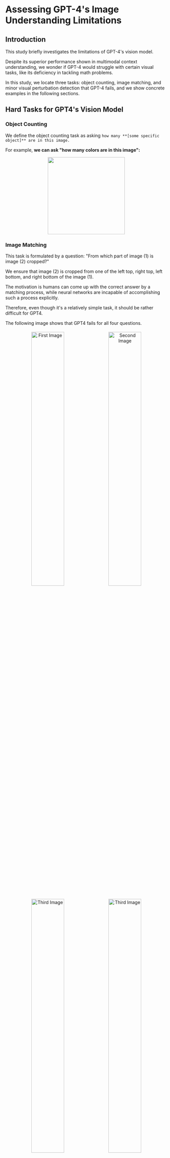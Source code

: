 # Assessing GPT-4's Image Understanding Limitations

## Introduction
This study briefly investigates the limitations of GPT-4's vision model. 

Despite its superior performance shown in multimodal context understanding, we wonder if GPT-4 would struggle with certain visual tasks, like its deficiency in tackling math problems. 

In this study, we locate three tasks: object counting, image matching, and minor visual perturbation detection that GPT-4 fails, and we show concrete examples in the following sections.


## Hard Tasks for GPT4's Vision Model
### Object Counting
We define the object counting task as asking `how many **[some specific object]** are in this image.` 

For example, **we can ask "how many colors are in this image":**

<div align="center">
<img src="https://github.com/ywugwu/ywugwu.github.io/blob/main/_posts/imgs/count_colors.png?raw=True" height="240">
</div>

### Image Matching
This task is formulated by a question: "From which part of image (1) is image (2) cropped?"

We ensure that image (2) is cropped from one of the left top, right top, left bottom, and right bottom of the image (1).

The motivation is humans can come up with the correct answer by a matching process, while neural networks are incapable of accomplishing such a process explicitly.

Therefore, even though it's a relatively simple task, it should be rather difficult for GPT4.

The following image shows that GPT4 fails for all four questions.

<div align="center">
    <img src="https://github.com/ywugwu/ywugwu.github.io/blob/main/_posts/imgs/match1.png?raw=True" width="45%" alt="First Image" style="display: inline-block; margin: 5px;">
    <img src="https://github.com/ywugwu/ywugwu.github.io/blob/main/_posts/imgs/match2.png?raw=True" width="45%" alt="Second Image" style="display: inline-block; margin: 5px;">
    <img src="https://github.com/ywugwu/ywugwu.github.io/blob/main/_posts/imgs/match3.png?raw=True" width="45%" alt="Third Image" style="display: inline-block; margin: 5px;">
    <img src="https://github.com/ywugwu/ywugwu.github.io/blob/main/_posts/imgs/match4.png?raw=True" width="45%" alt="Third Image" style="display: inline-block; margin: 5px;">
    <br>
<!--     <em>Caption goes here</em> -->
</div>


### Perturbation Detection
This task is formulated by a question: "Is image (1) and image (2) different?"



## Findings (Limitations Identified)


## References

- OpenAI et al. (2023). *GPT-4 Technical Report*. arXiv:2303.08774 [cs.CL]. Available at: [https://arxiv.org/abs/2303.08774](https://arxiv.org/abs/2303.08774)

